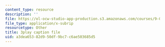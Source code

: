 ```yaml
---
content_type: resource
description: ''
file: https://ol-ocw-studio-app-production.s3.amazonaws.com/courses/9-00sc-introduction-to-psychology-fall-2011/a3dea65382d950df9bc7c6ae503685d5_t73rjeOj0eY.vtt
file_type: application/x-subrip
resourcetype: Other
title: 3play caption file
uid: a3dea653-82d9-50df-9bc7-c6ae503685d5
---
```


